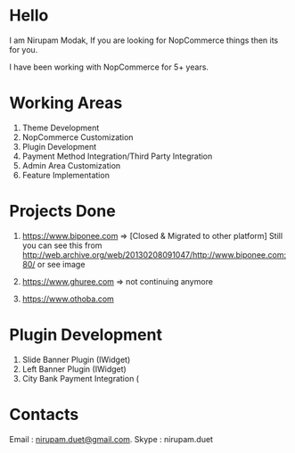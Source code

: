 # Hello
I am Nirupam Modak, If you are looking for NopCommerce things then its for you. 

I have been working with NopCommerce for 5+ years. 

# Working Areas
1. Theme Development 
2. NopCommerce Customization
3. Plugin Development
4. Payment Method Integration/Third Party Integration
5. Admin Area Customization
6. Feature Implementation


# Projects Done

1. https://www.biponee.com => [Closed & Migrated to other platform]
   Still you can see this from http://web.archive.org/web/20130208091047/http://www.biponee.com:80/
   or see image 
2. https://www.ghuree.com => not continuing anymore

3. https://www.othoba.com


# Plugin Development

1. Slide Banner Plugin (IWidget)
2. Left Banner Plugin (IWidget)
3. City Bank Payment Integration (

# Contacts

Email : nirupam.duet@gmail.com.
Skype : nirupam.duet
